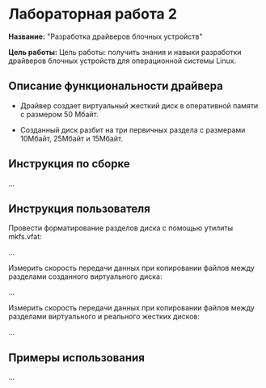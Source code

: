 # Лабораторная работа 2

**Название:** "Разработка драйверов блочных устройств"

**Цель работы:** Цель работы: получить знания и навыки разработки драйверов блочных устройств для операционной системы Linux. 
 
## Описание функциональности драйвера

* Драйвер создает виртуальный жесткий диск в оперативной  памяти с размером 50 Мбайт. 

* Созданный диск разбит на три первичных раздела с размерами 10Мбайт, 25Мбайт и  15Мбайт.

## Инструкция по сборке

...

## Инструкция пользователя

Провести форматирование разделов диска с помощью утилиты mkfs.vfat:

...

Измерить скорость передачи данных при копировании файлов между разделами созданного виртуального диска:

...

Измерить скорость передачи данных при копировании файлов между разделами виртуального и реального жестких дисков:

...

## Примеры использования

...
